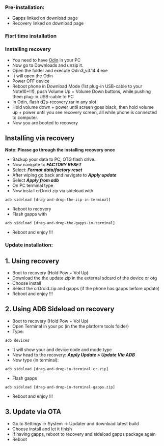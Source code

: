 ### Pre-installation:
* Gapps linked on download page
* Recovery linked on download page

### Fisrt time installation
### Installing recovery 
* You need to have [Odin](https://drive.google.com/file/d/1-tk7QBvxc8ixuU7XrGiGmNAjqspaliLv/view?usp=drive_link) in your PC
* Now go to Downloads and unzip it. 
* Open the folder and execute Odin3_v3.14.4.exe
* It will open the Odin
* Power OFF device
* Reboot phone in Download Mode (1st plug-in USB-cable to your Note10+!!!), push Volume Up + Volume Down buttons, while pushing them plug-in USB-cable to PC
* In Odin, flash d2s-recovery.rar in any slot
* Hold volume down + power until screen goes black, then hold volume up + power until you see recovery screen, all while phone is connected to computer.
* Now you are booted to recovery

## Installing via recovery
**Note: Please go through the installing recovery once**
* Backup your data to PC, OTG flash drive.
* Now navigate to ***FACTORY RESET***
* Select: ***Format data/factory reset***
* After wiping go back and navigate to ***Apply update***
* Select  ***Apply from adb***
* On PC terminal type
* Now install crDroid zip via sideload with

```
adb sideload [drag-and-drop-the-zip-in-terminal]
```
* Reboot to recovery
* Flash gapps with

```
adb sideload [drag-and-drop-the-gapps-in-terminal]
```
* Reboot and enjoy !!!

### Update installation:
## 1. Using recovery
* Boot to recovery (Hold Pow + Vol Up)
* Download the the update zip in the external sdcard of the device or otg
* Choose install 
* Select the crDroid.zip and gapps (if the phone has gapps before update)
* Reboot and enjoy !!!

## 2. Using ADB Sideload on recovery 
* Boot to recovery (Hold Pow + Vol Up)
* Open Terminal in your pc (in the the platform tools folder)
* Type:

```
adb devices
```
* It will show your and device code and mode type
* Now head to the recovery: ***Apply Update > Update Via ADB***
* Now type (in terminal):

```
adb sideload [drag-and-drop-in-terminal-cr.zip]
```

* Flash gapps
```
adb sideload [drag-and-drop-in-terminal-gapps.zip]
```
* Reboot and enjoy !!!

## 3. Update via OTA
* Go to Settings -> System -> Updater and download latest build
* Choose install and let it finish
* If having gapps, reboot to recovery and sideload gapps package again
* Reboot
